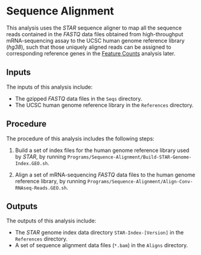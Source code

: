 # Sequence Alignment

This analysis uses the *STAR* sequence aligner to map all the sequence reads contained in the *FASTQ* data files obtained from high-throughput mRNA-sequencing assay to the UCSC human genome reference library (*hg38*), such that those uniquely aligned reads can be assigned to corresponding reference genes in the <u>Feature Counts</u> analysis later.

## Inputs

The inputs of this analysis include:

- The gzipped *FASTQ* data files in the `Seqs` directory.
- The UCSC human genome reference library in the `References` directory.

## Procedure

The procedure of this analysis includes the following steps:

1. Build a set of index files for the human genome reference library used by *STAR*, by running `Programs/Sequence-Alignment/Build-STAR-Genome-Index.GEO.sh`.

2. Align a set of mRNA-sequencing *FASTQ* data files to the human genome reference library, by running `Programs/Sequence-Alignment/Align-Conv-RNAseq-Reads.GEO.sh`.


## Outputs

The outputs of this analysis include:

- The *STAR* genome index data directory `STAR-Index-[Version]` in the `References` directory.
- A set of sequence alignment data files (`*.bam`) in the `Aligns` directory.

